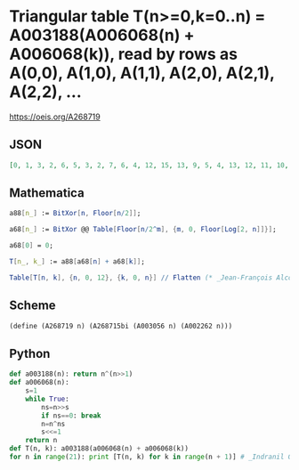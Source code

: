 # Triangular table T\(n\>\=0,k\=0\.\.n\) \= A003188\(A006068\(n\) \+ A006068\(k\)\), read by rows as A\(0,0\), A\(1,0\), A\(1,1\), A\(2,0\), A\(2,1\), A\(2,2\), \.\.\.
https://oeis.org/A268719
## JSON
```JSON
[0, 1, 3, 2, 6, 5, 3, 2, 7, 6, 4, 12, 15, 13, 9, 5, 4, 13, 12, 11, 10, 6, 7, 4, 5, 14, 15, 12, 7, 5, 12, 4, 10, 14, 13, 15, 8, 24, 27, 25, 29, 31, 26, 30, 17, 9, 8, 25, 24, 31, 30, 27, 26, 19, 18, 10, 11, 8, 9, 26, 27, 24, 25, 22, 23, 20, 11, 9, 24, 8, 30, 26, 25, 27, 18, 22, 21, 23, 12, 13, 14, 15, 8, 9, 10, 11, 28, 29, 30, 31, 24]
```
## Mathematica
```Mathematica
a88[n_] := BitXor[n, Floor[n/2]];
```
```Mathematica
a68[n_] := BitXor @@ Table[Floor[n/2^m], {m, 0, Floor[Log[2, n]]}];
```
```Mathematica
a68[0] = 0;
```
```Mathematica
T[n_, k_] := a88[a68[n] + a68[k]];
```
```Mathematica
Table[T[n, k], {n, 0, 12}, {k, 0, n}] // Flatten (* _Jean-François Alcover_, Nov 19 2019 *)
```
## Scheme
```Scheme
(define (A268719 n) (A268715bi (A003056 n) (A002262 n)))
```
## Python
```Python
def a003188(n): return n^(n>>1)
def a006068(n):
    s=1
    while True:
        ns=n>>s
        if ns==0: break
        n=n^ns
        s<<=1
    return n
def T(n, k): a003188(a006068(n) + a006068(k))
for n in range(21): print [T(n, k) for k in range(n + 1)] # _Indranil Ghosh_, Jun 07 2017
```
